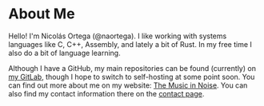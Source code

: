 # About Me

Hello! I'm Nicolás Ortega (@naortega). I like working with systems languages like C, C++, Assembly, and lately a bit of Rust. In my free time I also do a bit of language learning.

Although I have a GitHub, my main repositories can be found (currently) on [my GitLab](https://gitlab.com/naortega/), though I hope to switch to self-hosting at some point soon. You can find out more about me on my website: [The Music in Noise](https://themusicinnoise.net/). You can also find my contact information there on the [contact page](https://themusicinnoise.net/contact.html).

